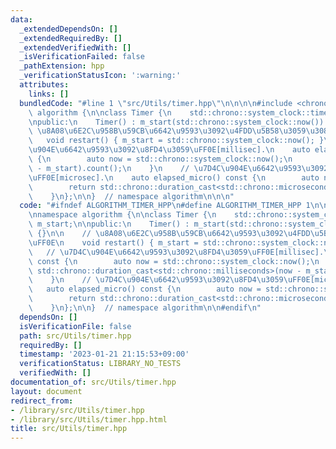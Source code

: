 ```yaml
---
data:
  _extendedDependsOn: []
  _extendedRequiredBy: []
  _extendedVerifiedWith: []
  _isVerificationFailed: false
  _pathExtension: hpp
  _verificationStatusIcon: ':warning:'
  attributes:
    links: []
  bundledCode: "#line 1 \"src/Utils/timer.hpp\"\n\n\n\n#include <chrono>\n\nnamespace\
    \ algorithm {\n\nclass Timer {\n    std::chrono::system_clock::time_point m_start;\n\
    \npublic:\n    Timer() : m_start(std::chrono::system_clock::now()) {}\n\n    //\
    \ \u8A08\u6E2C\u958B\u59CB\u6642\u9593\u3092\u4FDD\u5B58\u3059\u308B\uFF0E\n \
    \   void restart() { m_start = std::chrono::system_clock::now(); }\n    // \u7D4C\
    \u904E\u6642\u9593\u3092\u8FD4\u3059\uFF0E[millisec].\n    auto elapsed() const\
    \ {\n        auto now = std::chrono::system_clock::now();\n        return std::chrono::duration_cast<std::chrono::milliseconds>(now\
    \ - m_start).count();\n    }\n    // \u7D4C\u904E\u6642\u9593\u3092\u8FD4\u3059\
    \uFF0E[microsec].\n    auto elapsed_micro() const {\n        auto now = std::chrono::system_clock::now();\n\
    \        return std::chrono::duration_cast<std::chrono::microseconds>(now - m_start).count();\n\
    \    }\n};\n\n}  // namespace algorithm\n\n\n"
  code: "#ifndef ALGORITHM_TIMER_HPP\n#define ALGORITHM_TIMER_HPP 1\n\n#include <chrono>\n\
    \nnamespace algorithm {\n\nclass Timer {\n    std::chrono::system_clock::time_point\
    \ m_start;\n\npublic:\n    Timer() : m_start(std::chrono::system_clock::now())\
    \ {}\n\n    // \u8A08\u6E2C\u958B\u59CB\u6642\u9593\u3092\u4FDD\u5B58\u3059\u308B\
    \uFF0E\n    void restart() { m_start = std::chrono::system_clock::now(); }\n \
    \   // \u7D4C\u904E\u6642\u9593\u3092\u8FD4\u3059\uFF0E[millisec].\n    auto elapsed()\
    \ const {\n        auto now = std::chrono::system_clock::now();\n        return\
    \ std::chrono::duration_cast<std::chrono::milliseconds>(now - m_start).count();\n\
    \    }\n    // \u7D4C\u904E\u6642\u9593\u3092\u8FD4\u3059\uFF0E[microsec].\n \
    \   auto elapsed_micro() const {\n        auto now = std::chrono::system_clock::now();\n\
    \        return std::chrono::duration_cast<std::chrono::microseconds>(now - m_start).count();\n\
    \    }\n};\n\n}  // namespace algorithm\n\n#endif\n"
  dependsOn: []
  isVerificationFile: false
  path: src/Utils/timer.hpp
  requiredBy: []
  timestamp: '2023-01-21 21:15:53+09:00'
  verificationStatus: LIBRARY_NO_TESTS
  verifiedWith: []
documentation_of: src/Utils/timer.hpp
layout: document
redirect_from:
- /library/src/Utils/timer.hpp
- /library/src/Utils/timer.hpp.html
title: src/Utils/timer.hpp
---
```

